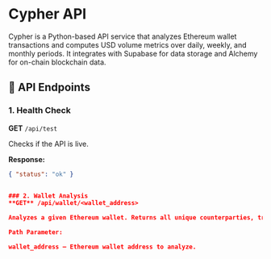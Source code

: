 # Cypher API

Cypher is a Python-based API service that analyzes Ethereum wallet transactions and computes USD volume metrics over daily, weekly, and monthly periods. It integrates with Supabase for data storage and Alchemy for on-chain blockchain data.

## 📌 API Endpoints

### 1. Health Check

**GET** `/api/test`

Checks if the API is live.

**Response:**
```json
{ "status": "ok" }


### 2. Wallet Analysis
**GET** /api/wallet/<wallet_address>

Analyzes a given Ethereum wallet. Returns all unique counterparties, transaction counts, labels, and the direction of interaction (send/receive).

Path Parameter:

wallet_address — Ethereum wallet address to analyze.
